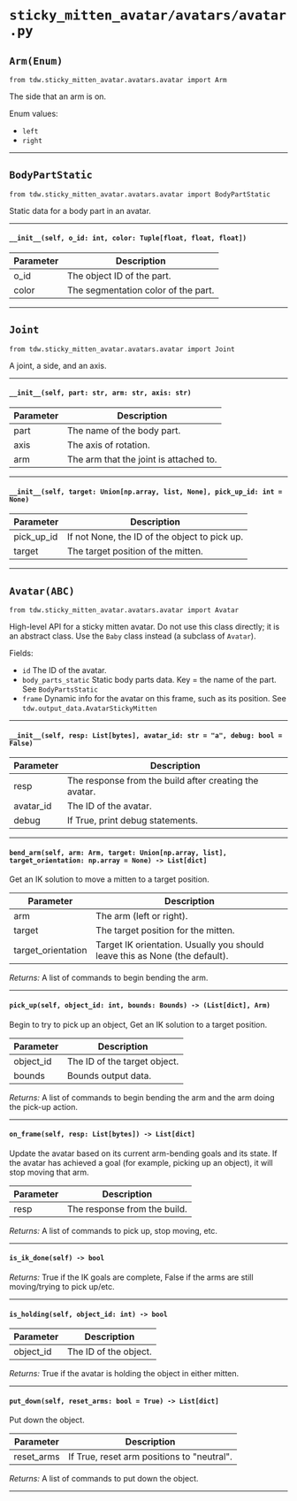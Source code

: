 # `sticky_mitten_avatar/avatars/avatar.py`

## `Arm(Enum)`

`from tdw.sticky_mitten_avatar.avatars.avatar import Arm`

The side that an arm is on.

Enum values:

- `left`
- `right`

***

## `BodyPartStatic`

`from tdw.sticky_mitten_avatar.avatars.avatar import BodyPartStatic`

Static data for a body part in an avatar.

***

#### `__init__(self, o_id: int, color: Tuple[float, float, float])`


| Parameter | Description |
| --- | --- |
| o_id | The object ID of the part. |
| color | The segmentation color of the part. |

***

## `Joint`

`from tdw.sticky_mitten_avatar.avatars.avatar import Joint`

A joint, a side, and an axis.

***

#### `__init__(self, part: str, arm: str, axis: str)`


| Parameter | Description |
| --- | --- |
| part | The name of the body part. |
| axis | The axis of rotation. |
| arm | The arm that the joint is attached to. |

***

#### `__init__(self, target: Union[np.array, list, None], pick_up_id: int = None)`


| Parameter | Description |
| --- | --- |
| pick_up_id | If not None, the ID of the object to pick up. |
| target | The target position of the mitten. |

***

## `Avatar(ABC)`

`from tdw.sticky_mitten_avatar.avatars.avatar import Avatar`

High-level API for a sticky mitten avatar.
Do not use this class directly; it is an abstract class. Use the `Baby` class instead (a subclass of `Avatar`).

Fields:

- `id` The ID of the avatar.
- `body_parts_static` Static body parts data. Key = the name of the part. See `BodyPartsStatic`
- `frame` Dynamic info for the avatar on this frame, such as its position. See `tdw.output_data.AvatarStickyMitten`

***

#### `__init__(self, resp: List[bytes], avatar_id: str = "a", debug: bool = False)`


| Parameter | Description |
| --- | --- |
| resp | The response from the build after creating the avatar. |
| avatar_id | The ID of the avatar. |
| debug | If True, print debug statements. |

***

#### `bend_arm(self, arm: Arm, target: Union[np.array, list], target_orientation: np.array = None) -> List[dict]`

Get an IK solution to move a mitten to a target position.

| Parameter | Description |
| --- | --- |
| arm | The arm (left or right). |
| target | The target position for the mitten. |
| target_orientation | Target IK orientation. Usually you should leave this as None (the default). |

_Returns:_  A list of commands to begin bending the arm.

***

#### `pick_up(self, object_id: int, bounds: Bounds) -> (List[dict], Arm)`

Begin to try to pick up an object,
Get an IK solution to a target position.

| Parameter | Description |
| --- | --- |
| object_id | The ID of the target object. |
| bounds | Bounds output data. |

_Returns:_  A list of commands to begin bending the arm and the arm doing the pick-up action.

***

#### `on_frame(self, resp: List[bytes]) -> List[dict]`

Update the avatar based on its current arm-bending goals and its state.
If the avatar has achieved a goal (for example, picking up an object), it will stop moving that arm.

| Parameter | Description |
| --- | --- |
| resp | The response from the build. |

_Returns:_  A list of commands to pick up, stop moving, etc.

***

#### `is_ik_done(self) -> bool`

_Returns:_  True if the IK goals are complete, False if the arms are still moving/trying to pick up/etc.

***

#### `is_holding(self, object_id: int) -> bool`


| Parameter | Description |
| --- | --- |
| object_id | The ID of the object. |

_Returns:_  True if the avatar is holding the object in either mitten.

***

#### `put_down(self, reset_arms: bool = True) -> List[dict]`

Put down the object.

| Parameter | Description |
| --- | --- |
| reset_arms | If True, reset arm positions to "neutral". |

_Returns:_  A list of commands to put down the object.

***

